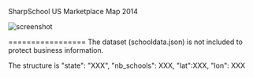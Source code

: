 SharpSchool US Marketplace Map 2014

![screenshot](https://raw.githubusercontent.com/syntaxlogofree/SharpSchoolUS2014/master/screenshot.jpg)


=================
The dataset (schooldata.json) is not included to protect business information. 

The structure is "state": "XXX", "nb_schools": XXX, "lat":XXX, "lon": XXX 

